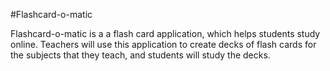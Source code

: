 #Flashcard-o-matic

Flashcard-o-matic is a a flash card application, which helps students study online. 
Teachers will use this application to create decks of flash cards for the subjects 
that they teach, and students will study the decks.

